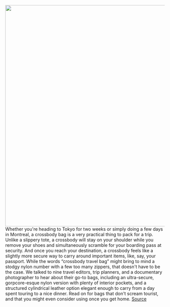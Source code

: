 <img src='https://cdn.vox-cdn.com/thumbor/0jLdzCBBEGk8ChFSvPcj29_kvbw=/0x0:1202x801/1200x800/filters:focal(505x305:697x497)/cdn.vox-cdn.com/uploads/chorus_image/image/66387086/001.0.jpg' width='700px' /><br/>
Whether you're heading to Tokyo for two weeks or simply doing a few days in Montreal, a crossbody bag is a very practical thing to pack for a trip. Unlike a slippery tote, a crossbody will stay on your shoulder while you remove your shoes and simultaneously scramble for your boarding pass at security. And once you reach your destination, a crossbody feels like a slightly more secure way to carry around important items, like, say, your passport. While the words “crossbody travel bag” might bring to mind a stodgy nylon number with a few too many zippers, that doesn't have to be the case. We talked to nine travel editors, trip planners, and a documentary photographer to hear about their go-to bags, including an ultra-secure, gorpcore-esque nylon version with plenty of interior pockets, and a structured cylindrical leather option elegant enough to carry from a day spent touring to a nice dinner. Read on for bags that don't scream tourist, and that you might even consider using once you get home.
<a href='https://www.theverge.com/2020/2/27/21151522/best-cross-body-travel-bags-leather-nylon-fabric-recommendation-strategist'> Source <a/>